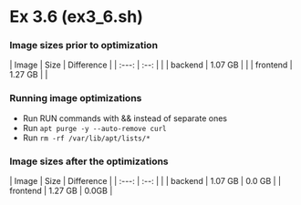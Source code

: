
# Ex 3.6 (ex3_6.sh)

### Image sizes prior to optimization

| Image | Size | Difference |
| :---: | :--: |  |
| backend | 1.07 GB |  |
| frontend | 1.27 GB |  |

### Running image optimizations

- Run RUN commands with && instead of separate ones
- Run `apt purge -y --auto-remove curl`
- Run `rm -rf /var/lib/apt/lists/*`

### Image sizes after the optimizations

| Image | Size | Difference |
| :---: | :--: |  |
| backend | 1.07 GB | 0.0 GB |
| frontend | 1.27 GB | 0.0GB |
